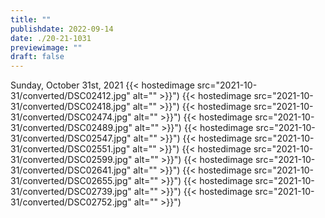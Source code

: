 ```yaml
---
title: ""
publishdate: 2022-09-14
date: ./20-21-1031
previewimage: ""
draft: false
---
```


Sunday, October 31st, 2021
{{< hostedimage src="2021-10-31/converted/DSC02412.jpg" alt="" >}}")
{{< hostedimage src="2021-10-31/converted/DSC02418.jpg" alt="" >}}")
{{< hostedimage src="2021-10-31/converted/DSC02474.jpg" alt="" >}}")
{{< hostedimage src="2021-10-31/converted/DSC02489.jpg" alt="" >}}")
{{< hostedimage src="2021-10-31/converted/DSC02547.jpg" alt="" >}}")
{{< hostedimage src="2021-10-31/converted/DSC02551.jpg" alt="" >}}")
{{< hostedimage src="2021-10-31/converted/DSC02599.jpg" alt="" >}}")
{{< hostedimage src="2021-10-31/converted/DSC02641.jpg" alt="" >}}")
{{< hostedimage src="2021-10-31/converted/DSC02655.jpg" alt="" >}}")
{{< hostedimage src="2021-10-31/converted/DSC02739.jpg" alt="" >}}")
{{< hostedimage src="2021-10-31/converted/DSC02752.jpg" alt="" >}}")

